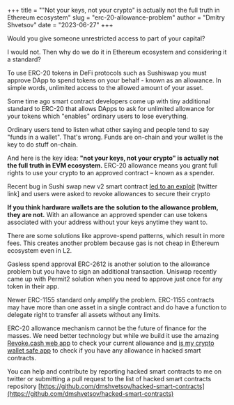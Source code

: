 +++
title = "\"Not your keys, not your crypto\" is actually not the full truth in Ethereum ecosystem"
slug = "erc-20-allowance-problem"
author = "Dmitry Shvetsov"
date = "2023-06-27"
+++

Would you give someone unrestricted access to part of your capital?

I would not. Then why do we do it in Ethereum ecosystem and considering it a standard?

To use ERC-20 tokens in DeFi protocols such as Sushiswap you must approve DApp to spend tokens on your behalf - known as an allowance. In simple words, unlimited access to the allowed amount of your asset.

Some time ago smart contract developers come up with tiny additional standard to ERC-20 that allows DApps to ask for unlimited allowance for your tokens which "enables" ordinary users to lose everything.

Ordinary users tend to listen what other saying and people tend to say "funds in a wallet". That's wrong. Funds are on-chain and your wallet is the key to do stuff on-chain.

And here is the key idea: **"not your keys, not your crypto" is actually not the full truth in EVM ecosystem.** ERC-20 allowance means you grant full rights to use your crypto to an approved contract – known as a spender.

Recent bug in Sushi swap new v2 smart contract [led to an exploit](https://twitter.com/jaredgrey/status/1644914375151550464) [twitter link] and users were asked to revoke allowances to secure their crypto

**If you think hardware wallets are the solution to the allowance problem, they are not.** With an allowance an approved spender can use tokens associated with your address without your keys anytime they want to.

There are some solutions like approve-spend patterns, which result in more fees. This creates another problem because gas is not cheap in Ethereum ecosystem even in L2.

Gasless spend approval ERC-2612 is another solution to the allowance problem but you have to sign an additional transaction. Uniswap recently came up with Permit2 solution when you need to approve just once for any token in their app.

Newer ERC-1155 standard only amplify the problem. ERC-1155 contracts may have more than one asset in a single contract and do have a function to delegate right to transfer all assets without any limits.

ERC-20 allowance mechanism cannot be the future of finance for the masses. We need better technology but while we build it use the amazing [Revoke.cash web app](https://revoke.cash) to check your current allowance and [is my crypto wallet safe app](https://dmitryshvetsov.com/apps/is-my-crypto-wallet-safe/) to check if you have any allowance in hacked smart contracts.

You can help and contribute by reporting hacked smart contracts to me on twitter or submitting a pull request to the list of hacked smart contracts repository [https://github.com/dmshvetsov/hacked-smart-contracts](https://github.com/dmshvetsov/hacked-smart-contracts)
